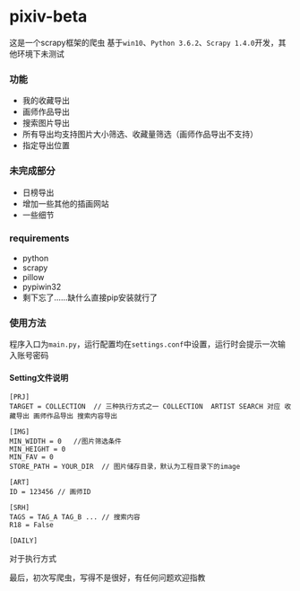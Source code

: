# pixiv-beta
这是一个scrapy框架的爬虫
基于`win10`、`Python 3.6.2`、`Scrapy 1.4.0`开发，其他环境下未测试

### 功能
* 我的收藏导出
* 画师作品导出
* 搜索图片导出
* 所有导出均支持图片大小筛选、收藏量筛选（画师作品导出不支持）
* 指定导出位置

### 未完成部分
* 日榜导出
* 增加一些其他的插画网站
* 一些细节



### requirements
* python
* scrapy 
* pillow 
* pypiwin32 
* 剩下忘了……缺什么直接pip安装就行了

### 使用方法
程序入口为`main.py`，运行配置均在`settings.conf`中设置，运行时会提示一次输入账号密码
#### Setting文件说明
	[PRJ]  
	TARGET = COLLECTION  // 三种执行方式之一 COLLECTION  ARTIST SEARCH 对应 收藏导出 画师作品导出 搜索内容导出 

	[IMG]
	MIN_WIDTH = 0	//图片筛选条件
	MIN_HEIGHT = 0
	MIN_FAV = 0 
	STORE_PATH = YOUR_DIR  // 图片储存目录，默认为工程目录下的image

	[ART]
	ID = 123456 // 画师ID

	[SRH]
	TAGS = TAG_A TAG_B ... // 搜索内容
	R18 = False

	[DAILY] 

对于执行方式 


最后，初次写爬虫，写得不是很好，有任何问题欢迎指教